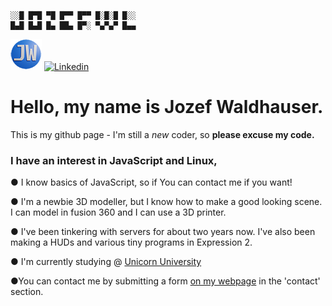 ```
░░█ █▀█ ▀█ █▀▀ █▀▀ █░█░█ █░░
█▄█ █▄█ █▄ ██▄ █▀░ ▀▄▀▄▀ █▄▄
```
[![Website](favicon.png)](https://www.waldhauser.sk) [![Linkedin](linkedin.png)](https://www.linkedin.com/in/jozef-waldhauser-337779220/)
# Hello, my name is Jozef Waldhauser. 
This is my github page - I'm still a *new* coder, so **please excuse my code.**

### I have an interest in JavaScript and Linux, 
● I know basics of JavaScript, so if You can contact me if you want!

● I'm a newbie 3D modeller, but I know how to make a good looking scene. I can model in fusion 360 and I can use a 3D printer.

● I've been tinkering with servers for about two years now. I've also been making a HUDs and various tiny programs in Expression 2.

● I'm currently studying @ [Unicorn University](https://unicornuniversity.net/)

●You can contact me by submitting a form [on my webpage](https://www.waldhauser.sk/contact.php) in the 'contact' section.

<!---
Jozefwl/Jozefwl is a ✨ special ✨ repository because its `README.md` (this file) appears on your GitHub profile.
You can click the Preview link to take a look at your changes.
--->
